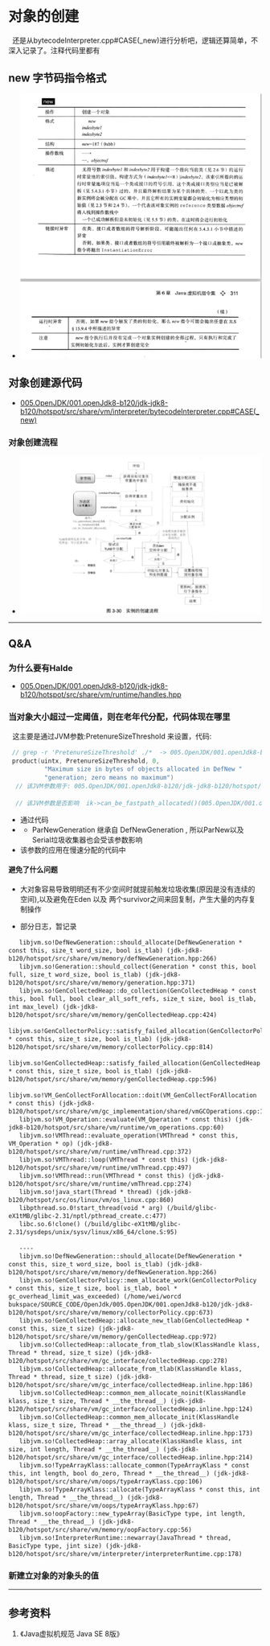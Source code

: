 # 对象的创建
&nbsp;&nbsp;还是从bytecodeInterpreter.cpp#CASE(_new)进行分析吧，逻辑还算简单，不深入记录了。注释代码里都有
## new 字节码指令格式
- <img src="./pics/2021-12-25_16-04_new_bytecode.png"/>

## 对象创建源代码
+ [005.OpenJDK/001.openJdk8-b120/jdk-jdk8-b120/hotspot/src/share/vm/interpreter/bytecodeInterpreter.cpp#CASE(_new)](../../005.OpenJDK/001.openJdk8-b120/jdk-jdk8-b120/hotspot/src/share/vm/interpreter/bytecodeInterpreter.cpp)
### 对象创建流程
- <img src="./pics/2021-12-25_17-35_Obj_create.png"/>


---
## Q&A
### 为什么要有Halde
+ [005.OpenJDK/001.openJdk8-b120/jdk-jdk8-b120/hotspot/src/share/vm/runtime/handles.hpp](../../005.OpenJDK/001.openJdk8-b120/jdk-jdk8-b120/hotspot/src/share/vm/runtime/handles.hpp)
### 当对象大小超过一定阈值，则在老年代分配，代码体现在哪里
&nbsp;&nbsp;这主要是通过JVM参数:PretenureSizeThreshold 来设置，代码:
```c
 // grep -r 'PretenureSizeThreshold' ./*  -> 005.OpenJDK/001.openJdk8-b120/jdk-jdk8-b120/hotspot/src/share/vm/runtime/globals.hpp
 product(uintx, PretenureSizeThreshold, 0,                                 \
          "Maximum size in bytes of objects allocated in DefNew "           \
          "generation; zero means no maximum")                              \
  // 该JVM参数用于: 005.OpenJDK/001.openJdk8-b120/jdk-jdk8-b120/hotspot/src/share/vm/memory/defNewGeneration.cpp

  // 该JVM参数是否影响  ik->can_be_fastpath_allocated()(005.OpenJDK/001.openJdk8-b120/jdk-jdk8-b120/hotspot/src/share/vm/interpreter/bytecodeInterpreter.cpp)的返回值呢?
```
- 通过代码
- + ParNewGeneration 继承自 DefNewGeneration , 所以ParNew以及Serial垃圾收集器也会受该参数影响
- 该参数的应用在慢速分配的代码中
#### 避免了什么问题
- 大对象容易导致明明还有不少空间时就提前触发垃圾收集(原因是没有连续的空间),以及避免在Eden 以及 两个survivor之间来回复制，产生大量的内存复制操作

+ 部分日志，暂记录
```log
   libjvm.so!DefNewGeneration::should_allocate(DefNewGeneration * const this, size_t word_size, bool is_tlab) (jdk-jdk8-b120/hotspot/src/share/vm/memory/defNewGeneration.hpp:266)
   libjvm.so!Generation::should_collect(Generation * const this, bool full, size_t word_size, bool is_tlab) (jdk-jdk8-b120/hotspot/src/share/vm/memory/generation.hpp:371)
   libjvm.so!GenCollectedHeap::do_collection(GenCollectedHeap * const this, bool full, bool clear_all_soft_refs, size_t size, bool is_tlab, int max_level) (jdk-jdk8-b120/hotspot/src/share/vm/memory/genCollectedHeap.cpp:424)
   libjvm.so!GenCollectorPolicy::satisfy_failed_allocation(GenCollectorPolicy * const this, size_t size, bool is_tlab) (jdk-jdk8-b120/hotspot/src/share/vm/memory/collectorPolicy.cpp:814)
   libjvm.so!GenCollectedHeap::satisfy_failed_allocation(GenCollectedHeap * const this, size_t size, bool is_tlab) (jdk-jdk8-b120/hotspot/src/share/vm/memory/genCollectedHeap.cpp:596)
   libjvm.so!VM_GenCollectForAllocation::doit(VM_GenCollectForAllocation * const this) (jdk-jdk8-b120/hotspot/src/share/vm/gc_implementation/shared/vmGCOperations.cpp:187)
   libjvm.so!VM_Operation::evaluate(VM_Operation * const this) (jdk-jdk8-b120/hotspot/src/share/vm/runtime/vm_operations.cpp:60)
   libjvm.so!VMThread::evaluate_operation(VMThread * const this, VM_Operation * op) (jdk-jdk8-b120/hotspot/src/share/vm/runtime/vmThread.cpp:372)
   libjvm.so!VMThread::loop(VMThread * const this) (jdk-jdk8-b120/hotspot/src/share/vm/runtime/vmThread.cpp:497)
   libjvm.so!VMThread::run(VMThread * const this) (jdk-jdk8-b120/hotspot/src/share/vm/runtime/vmThread.cpp:274)
   libjvm.so!java_start(Thread * thread) (jdk-jdk8-b120/hotspot/src/os/linux/vm/os_linux.cpp:860)
   libpthread.so.0!start_thread(void * arg) (/build/glibc-eX1tMB/glibc-2.31/nptl/pthread_create.c:477)
   libc.so.6!clone() (/build/glibc-eX1tMB/glibc-2.31/sysdeps/unix/sysv/linux/x86_64/clone.S:95)
   
   ----
   libjvm.so!DefNewGeneration::should_allocate(DefNewGeneration * const this, size_t word_size, bool is_tlab) (jdk-jdk8-b120/hotspot/src/share/vm/memory/defNewGeneration.hpp:266)
   libjvm.so!GenCollectorPolicy::mem_allocate_work(GenCollectorPolicy * const this, size_t size, bool is_tlab, bool * gc_overhead_limit_was_exceeded) (/home/wei/worcd bukspace/SOURCE_CODE/OpenJdk/005.OpenJDK/001.openJdk8-b120/jdk-jdk8-b120/hotspot/src/share/vm/memory/collectorPolicy.cpp:673)
   libjvm.so!GenCollectedHeap::allocate_new_tlab(GenCollectedHeap * const this, size_t size) (jdk-jdk8-b120/hotspot/src/share/vm/memory/genCollectedHeap.cpp:972)
   libjvm.so!CollectedHeap::allocate_from_tlab_slow(KlassHandle klass, Thread * thread, size_t size) (jdk-jdk8-b120/hotspot/src/share/vm/gc_interface/collectedHeap.cpp:278)
   libjvm.so!CollectedHeap::allocate_from_tlab(KlassHandle klass, Thread * thread, size_t size) (jdk-jdk8-b120/hotspot/src/share/vm/gc_interface/collectedHeap.inline.hpp:186)
   libjvm.so!CollectedHeap::common_mem_allocate_noinit(KlassHandle klass, size_t size, Thread * __the_thread__) (jdk-jdk8-b120/hotspot/src/share/vm/gc_interface/collectedHeap.inline.hpp:124)
   libjvm.so!CollectedHeap::common_mem_allocate_init(KlassHandle klass, size_t size, Thread * __the_thread__) (jdk-jdk8-b120/hotspot/src/share/vm/gc_interface/collectedHeap.inline.hpp:173)
   libjvm.so!CollectedHeap::array_allocate(KlassHandle klass, int size, int length, Thread * __the_thread__) (jdk-jdk8-b120/hotspot/src/share/vm/gc_interface/collectedHeap.inline.hpp:214)
   libjvm.so!TypeArrayKlass::allocate_common(TypeArrayKlass * const this, int length, bool do_zero, Thread * __the_thread__) (jdk-jdk8-b120/hotspot/src/share/vm/oops/typeArrayKlass.cpp:106)
   libjvm.so!TypeArrayKlass::allocate(TypeArrayKlass * const this, int length, Thread * __the_thread__) (jdk-jdk8-b120/hotspot/src/share/vm/oops/typeArrayKlass.hpp:67)
   libjvm.so!oopFactory::new_typeArray(BasicType type, int length, Thread * __the_thread__) (jdk-jdk8-b120/hotspot/src/share/vm/memory/oopFactory.cpp:56)
   libjvm.so!InterpreterRuntime::newarray(JavaThread * thread, BasicType type, jint size) (jdk-jdk8-b120/hotspot/src/share/vm/interpreter/interpreterRuntime.cpp:178)
```
### 新建立对象的对象头的值

---
## 参考资料
1. 《Java虚拟机规范  Java SE 8版》